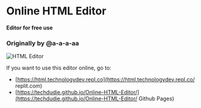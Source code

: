 # Online HTML Editor

**Editor for free use**

### Originally by @a-a-a-aa

![HTML Editor](https://github.com/TechDudie/Online-HTML-Editor/blob/master/screenshot.jpg)

If you want to use this editor online, go to:
* [https://html.technologydev.repl.co](https://html.technologydev.repl.co/ replit.com)
* [https://techdudie.github.io/Online-HTML-Editor/](https://techdudie.github.io/Online-HTML-Editor/ Github Pages)
